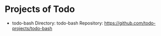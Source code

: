 
Projects of Todo
================

- todo-bash
  Directory: todo-bash
  Repository: https://github.com/todo-projects/todo-bash
